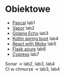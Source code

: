 # Obiektowe

- [Pascal](https://github.com/Gotek12/Obiektowe/tree/lab1) lab1 
- [Vapor](https://github.com/Gotek12/Obiektowe/tree/lab2) lab2  
- [Golang Echo](https://github.com/Gotek12/Obiektowe/tree/lab3) lab3
- [Kotlin spring boot](https://github.com/Gotek12/Obiektowe/tree/lab4) lab4
- [React with Mobx](https://github.com/Gotek12/Obiektowe/tree/lab5) lab5
- [Flask azure](https://github.com/Gotek12/Obiektowe/tree/lab6) lab6
- [Cypress](https://github.com/Gotek12/Obiektowe/tree/lab7) lab7

Sonar -> lab2, lab3, lab4   
CI w chmurze -> lab3, lab4   
